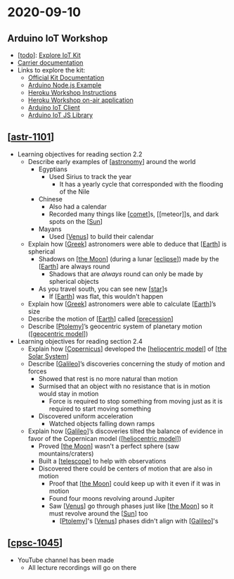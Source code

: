 # 2020-09-10

## Arduino IoT Workshop

- [[todo]]: [Explore IoT Kit](https://explore-iot.arduino.cc/)
- [Carrier documentation](https://www.arduino.cc/reference/en/libraries/arduinomkriotcarrier/)
- Links to explore the kit:
  - [Official Kit Documentation](https://explore-iot.arduino.cc/)
  - [Arduino Node.js Example](https://github.com/fstasi/IoTSK)
  - [Heroku Workshop Instructions](https://github.com/heroku-examples/cascadiajs-heroku-arduino-workshop)
  - [Heroku Workshop on-air application](https://github.com/heroku-examples/cascadiajs-heroku-arduino-workshop-app)
  - [Arduino IoT Client](https://www.npmjs.com/package/@arduino/arduino-iot-client)
  - [Arduino IoT JS Library](https://github.com/arduino/arduino-iot-js)

## [[astr-1101]]

- Learning objectives for reading section 2.2
  - Describe early examples of [[astronomy]] around the world
    - Egyptians
      - Used Sirius to track the year
        - It has a yearly cycle that corresponded with the flooding of the Nile
    - Chinese
      - Also had a calendar
      - Recorded many things like [[comet]]s, [[meteor]]s, and dark spots on the [[Sun]]
    - Mayans
      - Used [[Venus]] to build their calendar
  - Explain how [[Greek]] astronomers were able to deduce that [[Earth]] is spherical
    - Shadows on [[the Moon]] (during a lunar [[eclipse]]) made by the [[Earth]] are always round
      - Shadows that are _always_ round can only be made by spherical objects
    - As you travel south, you can see new [[star]]s
      - If [[Earth]] was flat, this wouldn't happen
  - Explain how [[Greek]] astronomers were able to calculate [[Earth]]’s size
  - Describe the motion of [[Earth]] called [[precession]]
  - Describe [[Ptolemy]]’s geocentric system of planetary motion ([[geocentric model]])
- Learning objectives for reading section 2.4
  - Explain how [[Copernicus]] developed the [[heliocentric model]] of [[the Solar System]]
  - Describe [[Galileo]]’s discoveries concerning the study of motion and forces
    - Showed that rest is no more natural than motion
    - Surmised that an object with no resistance that is in motion would stay in motion
      - Force is required to stop something from moving just as it is required to start moving something
    - Discovered uniform acceleration
      - Watched objects falling down ramps
  - Explain how [[Galileo]]’s discoveries tilted the balance of evidence in favor of the Copernican model ([[heliocentric model]])
    - Proved [[the Moon]] wasn't a perfect sphere (saw mountains/craters)
    - Built a [[telescope]] to help with observations
    - Discovered there could be centers of motion that are also in motion
      - Proof that [[the Moon]] could keep up with it even if it was in motion
      - Found four moons revolving around Jupiter
      - Saw [[Venus]] go through phases just like [[the Moon]] so it must revolve around the [[Sun]] too
        - [[Ptolemy]]'s [[Venus]] phases didn't align with [[Galileo]]'s

## [[cpsc-1045]]

- YouTube channel has been made
  - All lecture recordings will go on there

[//begin]: # "Autogenerated link references for markdown compatibility"
[todo]: todo "Todo"
[astr-1101]: astr-1101 "ASTR 1101 - Intro to the Solar System"
[astronomy]: astronomy "Astronomy"
[comet]: comet "Comet"
[Sun]: sun "Sun"
[Venus]: venus "Venus ♀"
[Greek]: greek "Greek"
[Earth]: earth "Earth 🜨"
[the Moon]: the-moon "The Moon"
[eclipse]: eclipse "Eclipse"
[star]: star "Star"
[precession]: precession "Precession"
[Ptolemy]: ptolemy "Ptolemy"
[geocentric model]: geocentric-model "Geocentric Model"
[Copernicus]: copernicus "Copernicus"
[heliocentric model]: heliocentric-model "Heliocentric Model"
[the Solar System]: the-solar-system "The Solar System"
[Galileo]: galileo "Galileo"
[telescope]: telescope "Telescope"
[cpsc-1045]: cpsc-1045 "CPSC 1045 - Intro. to Web Programming"
[//end]: # "Autogenerated link references"
